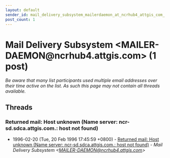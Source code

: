 ```yaml
---
layout: default
sender_id: mail_delivery_subsystem_mailerdaemon_at_ncrhub4_attgis_com_
post_count: 1
---
```


# Mail Delivery Subsystem <MAILER-DAEMON<span>@</span>ncrhub4.attgis.com> (1 post)

_Be aware that many list participants used multiple email addresses over their time active on the list. As such this page may not contain all threads available._

## Threads

### Returned mail: Host unknown (Name server: ncr-sd.sdca.attgis.com.: host not found)
+ 1996-02-20 (Tue, 20 Feb 1996 17:45:59 +0800) - [Returned mail: Host unknown (Name server: ncr-sd.sdca.attgis.com.: host not found)](/archive/1996/02/8ce5a5b9ef058b8807f78ea155b4998598772e17b811e8b7057f3ab1baf8f74f) - _Mail Delivery Subsystem \<MAILER-DAEMON@ncrhub4.attgis.com\>_


